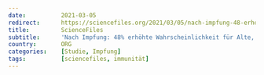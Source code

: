 ```yaml
---
date:          2021-03-05
redirect:      https://sciencefiles.org/2021/03/05/nach-impfung-48-erhohte-wahrscheinlichkeit-fur-alte-an-covid-19-zu-erkranken-neue-studie/
title:         ScienceFiles
subtitle:      'Nach Impfung: 48% erhöhte Wahrscheinlichkeit für Alte, an COVID-19 zu erkranken [neue Studie]'
country:       ORG
categories:    [Studie, Impfung]
tags:          [sciencefiles, immunität]
---
```

